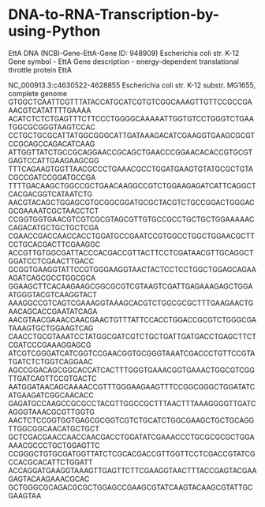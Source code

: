 # DNA-to-RNA-Transcription-by-using-Python
EttA DNA (NCBI-Gene-EttA-Gene ID: 948909) Escherichia coli str. K-12
Gene symbol - EttA
Gene description - energy-dependent translational throttle protein EttA

NC_000913.3:c4630522-4628855 Escherichia coli str. K-12 substr. MG1655, complete genome
GTGGCTCAATTCGTTTATACCATGCATCGTGTCGGCAAAGTTGTTCCGCCGAAACGTCATATTTTGAAAA
ACATCTCTCTGAGTTTCTTCCCTGGGGCAAAAATTGGTGTCCTGGGTCTGAATGGCGCGGGTAAGTCCAC
CCTGCTGCGCATTATGGCGGGCATTGATAAAGACATCGAAGGTGAAGCGCGTCCGCAGCCAGACATCAAG
ATTGGTTATCTGCCGCAGGAACCGCAGCTGAACCCGGAACACACCGTGCGTGAGTCCATTGAAGAAGCGG
TTTCAGAAGTGGTTAACGCCCTGAAACGCCTGGATGAAGTGTATGCGCTGTACGCCGATCCGGATGCCGA
TTTTGACAAGCTGGCCGCTGAACAAGGCCGTCTGGAAGAGATCATTCAGGCTCACGACGGTCATAATCTG
AACGTACAGCTGGAGCGTGCGGCGGATGCGCTACGTCTGCCGGACTGGGACGCGAAAATCGCTAACCTCT
CCGGTGGTGAACGTCGTCGCGTAGCGTTGTGCCGCCTGCTGCTGGAAAAACCAGACATGCTGCTGCTCGA
CGAACCGACCAACCACCTGGATGCCGAATCCGTGGCCTGGCTGGAACGCTTCCTGCACGACTTCGAAGGC
ACCGTTGTGGCGATTACCCACGACCGTTACTTCCTCGATAACGTTGCAGGCTGGATCCTCGAACTTGACC
GCGGTGAAGGTATTCCGTGGGAAGGTAACTACTCCTCCTGGCTGGAGCAGAAAGATCAGCGCCTGGCGCA
GGAAGCTTCACAAGAAGCGGCGCGTCGTAAGTCGATTGAGAAAGAGCTGGAATGGGTACGTCAAGGTACT
AAAGGCCGTCAGTCGAAAGGTAAAGCACGTCTGGCGCGCTTTGAAGAACTGAACAGCACCGAATATCAGA
AACGTAACGAAACCAACGAACTGTTTATTCCACCTGGACCGCGTCTGGGCGATAAAGTGCTGGAAGTCAG
CAACCTGCGTAAATCCTATGGCGATCGTCTGCTGATTGATGACCTGAGCTTCTCGATCCCGAAAGGAGCG
ATCGTCGGGATCATCGGTCCGAACGGTGCGGGTAAATCGACCCTGTTCCGTATGATCTCTGGTCAGGAAC
AGCCGGACAGCGGCACCATCACTTTGGGTGAAACGGTGAAACTGGCGTCGGTTGATCAGTTCCGTGACTC
AATGGATAACAGCAAAACCGTTTGGGAAGAAGTTTCCGGCGGGCTGGATATCATGAAGATCGGCAACACC
GAGATGCCAAGCCGCGCCTACGTTGGCCGCTTTAACTTTAAAGGGGTTGATCAGGGTAAACGCGTTGGTG
AACTCTCCGGTGGTGAGCGCGGTCGTCTGCATCTGGCGAAGCTGCTGCAGGTTGGCGGCAACATGCTGCT
GCTCGACGAACCAACCAACGACCTGGATATCGAAACCCTGCGCGCGCTGGAAAACGCCCTGCTGGAGTTC
CCGGGCTGTGCGATGGTTATCTCGCACGACCGTTGGTTCCTCGACCGTATCGCCACGCACATTCTGGATT
ACCAGGATGAAGGTAAAGTTGAGTTCTTCGAAGGTAACTTTACCGAGTACGAAGAGTACAAGAAACGCAC
GCTGGGCGCAGACGCGCTGGAGCCGAAGCGTATCAAGTACAAGCGTATTGCGAAGTAA

